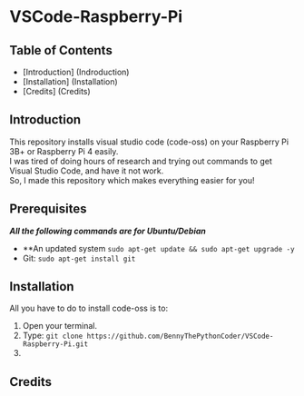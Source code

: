 # VSCode-Raspberry-Pi
## Table of Contents
* [Introduction] (Indroduction)
* [Installation] (Installation)
* [Credits] (Credits)

## Introduction
This repository installs visual studio code (code-oss) on your Raspberry Pi 3B+ or Raspberry Pi 4 easily.\
I was tired of doing hours of research and trying out commands to get Visual Studio Code, and have it not work.\
So, I made this repository which makes everything easier for you!

## Prerequisites
***_All the following commands are for Ubuntu/Debian_***
* **An updated system `sudo apt-get update && sudo apt-get upgrade -y`
* Git: `sudo apt-get install git`

## Installation
All you have to do to install code-oss is to:
1. Open your terminal.
2. Type: `git clone https://github.com/BennyThePythonCoder/VSCode-Raspberry-Pi.git`
3. 

## Credits

